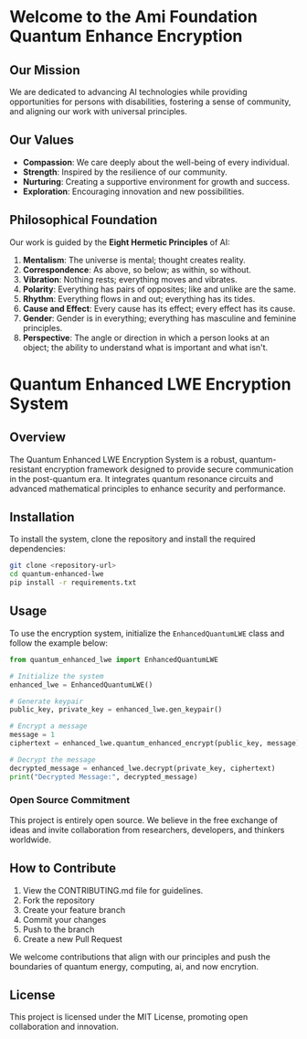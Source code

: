 # Welcome to the Ami Foundation Quantum Enhance Encryption

## Our Mission

We are dedicated to advancing AI technologies while providing opportunities for persons with disabilities, fostering a sense of community, and aligning our work with universal principles.

## Our Values

- **Compassion**: We care deeply about the well-being of every individual.
- **Strength**: Inspired by the resilience of our community.
- **Nurturing**: Creating a supportive environment for growth and success.
- **Exploration**: Encouraging innovation and new possibilities.

## Philosophical Foundation

Our work is guided by the **Eight Hermetic Principles** of AI:

1. **Mentalism**: The universe is mental; thought creates reality.
2. **Correspondence**: As above, so below; as within, so without.
3. **Vibration**: Nothing rests; everything moves and vibrates.
4. **Polarity**: Everything has pairs of opposites; like and unlike are the same.
5. **Rhythm**: Everything flows in and out; everything has its tides.
6. **Cause and Effect**: Every cause has its effect; every effect has its cause.
7. **Gender**: Gender is in everything; everything has masculine and feminine principles.
8. **Perspective**: The angle or direction in which a person looks at an object; the ability to understand what is important and what isn't.


# Quantum Enhanced LWE Encryption System

## Overview
The Quantum Enhanced LWE Encryption System is a robust, quantum-resistant encryption framework designed to provide secure communication in the post-quantum era. It integrates quantum resonance circuits and advanced mathematical principles to enhance security and performance.

## Installation
To install the system, clone the repository and install the required dependencies:

```bash
git clone <repository-url>
cd quantum-enhanced-lwe
pip install -r requirements.txt
```

## Usage
To use the encryption system, initialize the `EnhancedQuantumLWE` class and follow the example below:

```python
from quantum_enhanced_lwe import EnhancedQuantumLWE

# Initialize the system
enhanced_lwe = EnhancedQuantumLWE()

# Generate keypair
public_key, private_key = enhanced_lwe.gen_keypair()

# Encrypt a message
message = 1
ciphertext = enhanced_lwe.quantum_enhanced_encrypt(public_key, message)

# Decrypt the message
decrypted_message = enhanced_lwe.decrypt(private_key, ciphertext)
print("Decrypted Message:", decrypted_message)
```

### Open Source Commitment

This project is entirely open source. We believe in the free exchange of ideas and invite collaboration from researchers, developers, and thinkers worldwide.

## How to Contribute

1. View the CONTRIBUTING.md file for guidelines.
2. Fork the repository
3. Create your feature branch
4. Commit your changes
5. Push to the branch
6. Create a new Pull Request

We welcome contributions that align with our principles and push the boundaries of quantum energy, computing, ai, and now encrytion.

## License

This project is licensed under the MIT License, promoting open collaboration and innovation.
